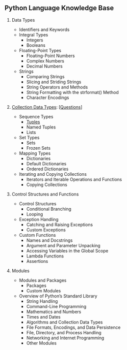 ## Python Language Knowledge Base


1. Data Types
    * Identifiers and Keywords
    * Integral Types
        * Integers
        * Booleans
    * Floating-Point Types
        * Floating-Point Numbers  
        * Complex Numbers  
        * Decimal Numbers 
   * Strings
       * Comparing Strings
       * Slicing and Striding Strings  
       * String Operators and Methods 
       * String Formatting with the strformat() Method 
       * Character Encodings 

2. [Collection Data Types](https://github.com/jonfernq/Learning/blob/main/Python/KnowledgeBase/CollectionDataTypes.md): [[Questions](https://github.com/jonfernq/Learning/blob/main/Python/KnowledgeBase/CollectionTypeQuestions.md)]
    * Sequence Types
        * [Tuples](https://github.com/jonfernq/Learning/blob/main/Python/KnowledgeBase/Tuple.md)
        * Named Tuples
        * Lists
    * Set Types
        * Sets 
        * Frozen Sets 		
    * Mapping Types 
        * Dictionaries
        * Default Dictionaries 
        * Ordered Dictionaries 
    * Iterating and Copying Collections
        * Iterators and Iterable Operations and Functions 
        * Copying Collections 


3. Control Structures and Functions 
    * Control Structures
        * Conditional Branching 
        * Looping
    * Exception Handling 
        * Catching and Raising Exceptions 
        * Custom Exceptions
    * Custom Functions
        * Names and Docstrings 
        * Argument and Parameter Unpacking 
        * Accessing Variables in the Global Scope
        * Lambda Functions 
        * Assertions

4. Modules  
    * Modules and Packages 
        * Packages
        * Custom Modules
    * Overview of Python’s Standard Library  
        * String Handling
        * Command-Line Programming
        * Mathematics and Numbers
        * Times and Dates
        * Algorithms and Collection Data Types 
        * File Formats, Encodings, and Data Persistence  
        * File, Directory, and Process Handling 
        * Networking and Internet Programming 
        * Other Modules


